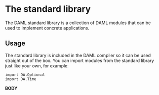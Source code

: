 
# The standard library

The DAML standard library is a collection of DAML modules that can be used to implement concrete applications.

## Usage

The standard library is included in the DAML compiler so it can
be used straight out of the box. You can import modules from the standard library just like your own, for example:

```
import DA.Optional
import DA.Time
```

__BODY__
